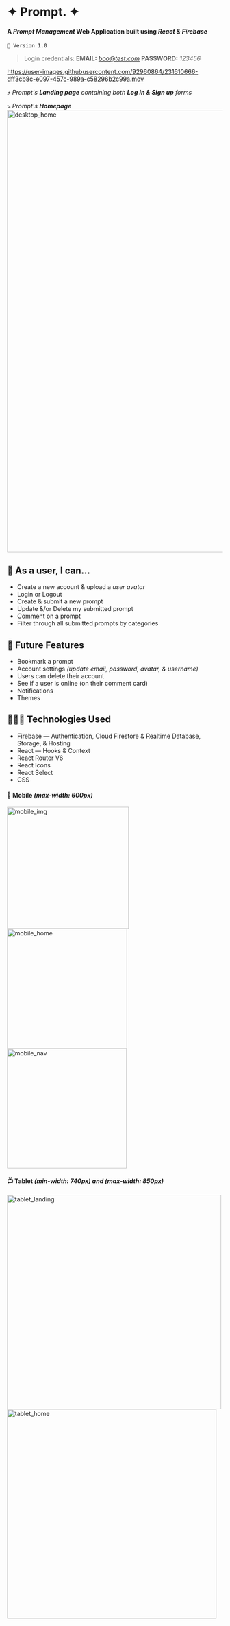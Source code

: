 # ✦ Prompt. ✦
#### A *Prompt Management* Web Application built using *React & Firebase*
`📍 Version 1.0`
> Login credentials: **EMAIL:** *boo@test.com* **PASSWORD:** *123456*

https://user-images.githubusercontent.com/92960864/231610666-dff3cb8c-e097-457c-989a-c58296b2c99a.mov

⤴️ *Prompt's **Landing page** containing both **Log in & Sign up** forms*

⤵️ *Prompt's **Homepage***
<img width="1032" alt="desktop_home" src="https://user-images.githubusercontent.com/92960864/231615756-cda2c9aa-a9c7-45ab-aa56-d72e335c62c2.png">

## 👤 As a user, I can...
* Create a new account & upload a *user avatar*
* Login or Logout
* Create & submit a new prompt
* Update &/or Delete my submitted prompt
* Comment on a prompt
* Filter through all submitted prompts by categories

## 📖 Future Features
* Bookmark a prompt
* Account settings *(update email, password, avatar, & username)*
* Users can delete their account
* See if a user is online (on their comment card)
* Notifications
* Themes

## 👩🏻‍💻 Technologies Used
* Firebase — Authentication, Cloud Firestore & Realtime Database, Storage, & Hosting
* React — Hooks & Context
* React Router V6
* React Icons
* React Select
* CSS


#### 📱 Mobile *(max-width: 600px)*  
<img width="284" alt="mobile_img" src="https://user-images.githubusercontent.com/92960864/231621243-0aca9c96-fad2-4666-9c42-8ad677ddb623.png"><img width="280" alt="mobile_home" src="https://user-images.githubusercontent.com/92960864/231622392-9f346dfb-087f-4ffd-9369-c9fd53d1842d.png"><img width="279" alt="mobile_nav" src="https://user-images.githubusercontent.com/92960864/231621816-c25ccaed-dbde-4348-a7f5-4e996626f810.png">

#### 📺 Tablet *(min-width: 740px) and (max-width: 850px)*
<img width="500" alt="tablet_landing" src="https://user-images.githubusercontent.com/92960864/231624440-435aa664-1a1d-42ff-858b-6940798c641f.png"><img width="489" alt="tablet_home" src="https://user-images.githubusercontent.com/92960864/231624478-e1e78959-a60a-4f0c-802a-e1c3f58eea0d.png">

